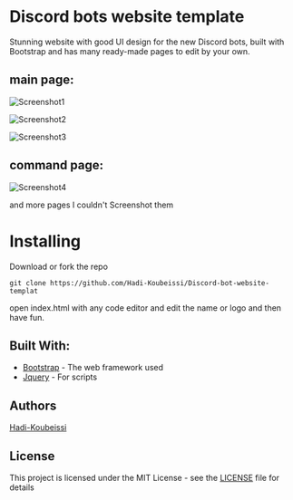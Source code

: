 # Discord bots website template
Stunning website with good UI design for the new Discord bots, built with Bootstrap and has many ready-made pages to edit by your own.

## main page:

![Screenshot1](https://raw.githubusercontent.com/Hadi-Koubeissi/Discord-bot-website-template/master/Screenshot/1.PNG)

![Screenshot2](https://raw.githubusercontent.com/Hadi-Koubeissi/Discord-bot-website-template/master/Screenshot/2.PNG)

![Screenshot3](https://raw.githubusercontent.com/Hadi-Koubeissi/Discord-bot-website-template/master/Screenshot/3.PNG)

## command page:
![Screenshot4](https://raw.githubusercontent.com/Hadi-Koubeissi/Discord-bot-website-template/master/Screenshot/4.PNG)

and more pages I couldn't Screenshot them

# Installing
Download or fork the repo

`git clone https://github.com/Hadi-Koubeissi/Discord-bot-website-templat`

open index.html with any code editor and edit the name or logo and then have fun.

## Built With: 

* [Bootstrap](https://getbootstrap.com/) - The web framework used
* [Jquery](https://jquery.com/) - For scripts

## Authors

[Hadi-Koubeissi](https://github.com/Hadi-Koubeissi)

## License

This project is licensed under the MIT License - see the [LICENSE](LICENSE) file for details
